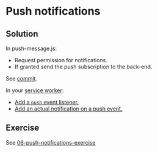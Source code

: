 # Push notifications

## Solution

In push-message.js:

- Request permission for notifications.
- If granted send the push subscription to the back-end.

See [commit](https://github.com/voorhoede/pwa-masterclass-6-7-2018/commit/8ec3509898ffe82d2047605211b1ccb714b16bab).

In your [service worker](src/service-worker.js):

- [Add a `push` event listener.](https://github.com/voorhoede/pwa-masterclass-6-7-2018/commit/be4393f40f14f3c7d2b8cc2a5a151ff3325688e5)
- [Add an actual notification on a push event.](https://github.com/voorhoede/pwa-masterclass-6-7-2018/commit/0463edba104b0de4153aefff7ce26384e5dd076e)

## Exercise

See [06-push-notifications-exercise](https://github.com/voorhoede/pwa-masterclass-6-7-2018/tree/06-push-notifications-exercise)
